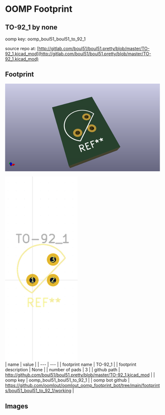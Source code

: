 # OOMP Footprint  
## TO-92_1  by none  
  
oomp key: oomp_boul51_boul51_to_92_1  
  
source repo at: [http://gitlab.com/boul51/boul51.pretty/blob/master/TO-92_1.kicad_mod](http://gitlab.com/boul51/boul51.pretty/blob/master/TO-92_1.kicad_mod)  
## Footprint  
  
[![working_kicad_pcb_3d.png](working_kicad_pcb_3d_600.png)](working_kicad_pcb_3d.png)  
  
[![working.png](working_600.png)](working.png)  
| name | value | 
| --- | --- | 
| footprint name | TO-92_1 | 
| footprint description | None | 
| number of pads | 3 | 
| github path | http://github.com/boul51/boul51.pretty/blob/master/TO-92_1.kicad_mod | 
| oomp key | oomp_boul51_boul51_to_92_1 | 
| oomp bot github | https://github.com/oomlout/oomlout_oomp_footprint_bot/tree/main/footprints/boul51_boul51_to_92_1/working | 
## Images  
